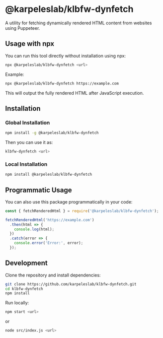 # @karpeleslab/klbfw-dynfetch

A utility for fetching dynamically rendered HTML content from websites using Puppeteer.

## Usage with npx

You can run this tool directly without installation using npx:

```bash
npx @karpeleslab/klbfw-dynfetch <url>
```

Example:
```bash
npx @karpeleslab/klbfw-dynfetch https://example.com
```

This will output the fully rendered HTML after JavaScript execution.

## Installation

### Global Installation

```bash
npm install -g @karpeleslab/klbfw-dynfetch
```

Then you can use it as:

```bash
klbfw-dynfetch <url>
```

### Local Installation

```bash
npm install @karpeleslab/klbfw-dynfetch
```

## Programmatic Usage

You can also use this package programmatically in your code:

```javascript
const { fetchRenderedHtml } = require('@karpeleslab/klbfw-dynfetch');

fetchRenderedHtml('https://example.com')
  .then(html => {
    console.log(html);
  })
  .catch(error => {
    console.error('Error:', error);
  });
```

## Development

Clone the repository and install dependencies:

```bash
git clone https://github.com/karpeleslab/klbfw-dynfetch.git
cd klbfw-dynfetch
npm install
```

Run locally:

```bash
npm start <url>
```

or 

```bash
node src/index.js <url>
```